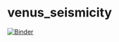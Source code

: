 # venus_seismicity
[![Binder](https://mybinder.org/badge_logo.svg)](https://mybinder.org/v2/gh/sstaehler/venus_seismicity_frontend/main?urlpath=git-pull%3Frepo%3Dhttps%253A%252F%252Fgithub.com%252Fsstaehler%252Fvenus_seismicity%26urlpath%3Dtree%252Fvenus_seismicity%252Fseismicity_plot.ipynb%26branch%3Dmain)
